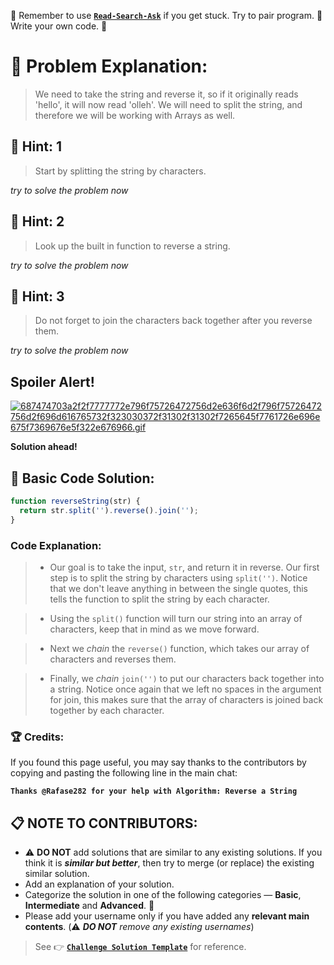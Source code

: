 :triangular_flag_on_post: Remember to use [**`Read-Search-Ask`**](http://github.com/FreeCodeCamp/FreeCodeCamp/wiki/How-to-get-help-when-you-get-stuck) if you get stuck. Try to pair program. :busts_in_silhouette: Write your own code. :memo:

# :checkered_flag: Problem Explanation:
> We need to take the string and reverse it, so if it originally reads 'hello', it will now read 'olleh'. We will need to split the string, and therefore we will be working with Arrays as well.

## :speech_balloon: Hint: 1
> Start by splitting the string by characters.

*try to solve the problem now*

## :speech_balloon: Hint: 2
> Look up the built in function to reverse a string.

*try to solve the problem now*

## :speech_balloon: Hint: 3
> Do not forget to join the characters back together after you reverse them.

*try to solve the problem now*

## Spoiler Alert!
[![687474703a2f2f7777772e796f75726472756d2e636f6d2f796f75726472756d2f696d616765732f323030372f31302f31302f7265645f7761726e696e675f7369676e5f322e676966.gif](https://files.gitter.im/FreeCodeCamp/Wiki/nlOm/thumb/687474703a2f2f7777772e796f75726472756d2e636f6d2f796f75726472756d2f696d616765732f323030372f31302f31302f7265645f7761726e696e675f7369676e5f322e676966.gif)](https://files.gitter.im/FreeCodeCamp/Wiki/nlOm/687474703a2f2f7777772e796f75726472756d2e636f6d2f796f75726472756d2f696d616765732f323030372f31302f31302f7265645f7761726e696e675f7369676e5f322e676966.gif)

**Solution ahead!**

## :beginner: Basic Code Solution:

```js
function reverseString(str) {
  return str.split('').reverse().join('');
}
```

### Code Explanation:
> - Our goal is to take the input, `str`, and return it in reverse. Our first step is to split the string by characters using `split('')`. Notice that we don't leave anything in between the single quotes, this tells the function to split the string by each character.

> - Using the `split()` function will turn our string into an array of characters, keep that in mind as we move forward.

> - Next we *chain* the `reverse()` function, which takes our array of characters and reverses them.

> - Finally, we *chain* `join('')` to put our characters back together into a string. Notice once again that we left no spaces in the argument for join, this makes sure that the array of characters is joined back together by each character.

### :trophy: Credits:
If you found this page useful, you may say thanks to the contributors by copying and pasting the following line in the main chat:

**`Thanks @Rafase282 for your help with Algorithm: Reverse a String`**

## :clipboard: NOTE TO CONTRIBUTORS:
- :warning: **DO NOT** add solutions that are similar to any existing solutions. If you think it is ***similar but better***, then try to merge (or replace) the existing similar solution.
- Add an explanation of your solution.
- Categorize the solution in one of the following categories &mdash; **Basic**, **Intermediate** and **Advanced**. :traffic_light:
- Please add your username only if you have added any **relevant main contents**. (:warning: ***DO NOT*** *remove any existing usernames*)

> See :point_right: [**`Challenge Solution Template`**](Challenge-Solution-Template) for reference.
